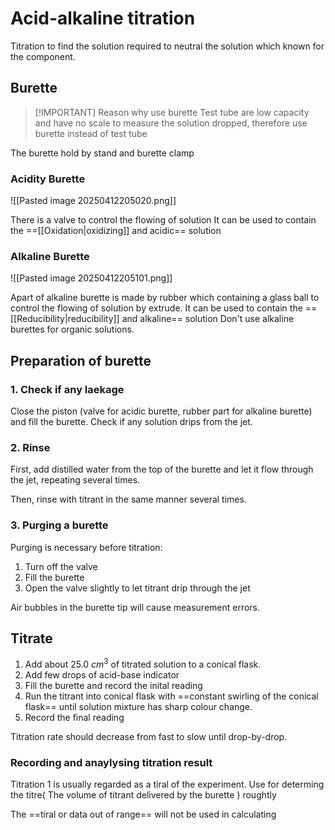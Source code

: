 # Acid-alkaline titration
Titration to find the solution required to neutral the solution which known for the component. 


## Burette

> [!IMPORTANT] Reason why use burette
> Test tube are low capacity and have no scale to measure the solution dropped, therefore use burette instead of test tube



The burette hold by stand and burette clamp

### Acidity Burette
![[Pasted image 20250412205020.png]]

There is a valve to control the flowing of solution
It can be used to contain the ==[[Oxidation|oxidizing]] and acidic== solution
### Alkaline Burette 
![[Pasted image 20250412205101.png]]

Apart of alkaline burette is made by rubber which containing a glass ball to control the flowing of solution by extrude.
It can be used to contain the ==[[Reducibility|reducibility]] and alkaline== solution
Don't use alkaline burettes for organic solutions.
## Preparation of burette 
### 1. Check if any laekage
Close the piston (valve for acidic burette, rubber part for alkaline burette) and fill the burette. 
Check if any solution drips from the jet.
### 2. Rinse
First, add distilled water from the top of the burette and let it flow through the jet, repeating several times.

Then, rinse with titrant in the same manner several times.
### 3. Purging a burette 
Purging is necessary before titration:
1. Turn off the valve 
2. Fill the burette 
3. Open the valve slightly to let titrant drip through the jet

 Air bubbles in the burette tip will cause measurement errors.


## Titrate
1. Add about 25.0 $\displaystyle cm^{3}$  of titrated solution to a conical flask.
2. Add few drops of acid-base indicator
3. Fill the burette and record the inital reading
4. Run the titrant into conical flask with ==constant swirling of the conical flask== until solution mixture has sharp colour change. 
5. Record the final reading 

Titration rate should decrease from fast to slow until drop-by-drop.

### Recording and anaylysing titration result

Titration 1 is usually regarded as a tiral of the experiment. Use for determing the titre( The volume of titrant delivered by the burette ) roughtly

[^1]: 
The ==tiral or data out of range== will not be used in calculating